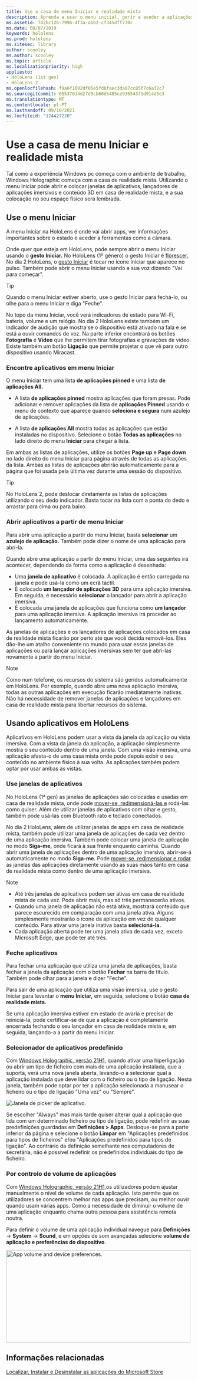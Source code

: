 ```yaml
---
title: Use a casa de menu Iniciar e realidade mista
description: Aprenda a usar o menu inicial, gerir e aceder a aplicações, e navegar na casa de realidade mista em HoloLens dispositivos.
ms.assetid: 742bc126-7996-4f3a-abb2-cf345dff730c
ms.date: 08/07/2019
keywords: hololens
ms.prod: hololens
ms.sitesec: library
author: scooley
ms.author: scooley
ms.topic: article
ms.localizationpriority: high
appliesto:
- HoloLens (1st gen)
- HoloLens 2
ms.openlocfilehash: f9a6f1692df05e5fd8faec3da07cc85f7c6a32c7
ms.sourcegitcommit: 05537014d27d9cb60d5485ce93654371d914d5e3
ms.translationtype: MT
ms.contentlocale: pt-PT
ms.lasthandoff: 09/10/2021
ms.locfileid: "124427220"
---
```

# <a name="use-the-start-menu-and-mixed-reality-home"></a>Use a casa de menu Iniciar e realidade mista

Tal como a experiência Windows pc começa com o ambiente de trabalho, Windows Holographic começa com a casa de realidade mista.  Utilizando o menu Iniciar pode abrir e colocar janelas de aplicativos, lançadores de aplicações imersivos e conteúdo 3D em casa de realidade mista, e a sua colocação no seu espaço físico será lembrada.

## <a name="use-the-start-menu"></a>Use o menu Iniciar

A menu Iniciar na HoloLens é onde vai abrir apps, ver informações importantes sobre o estado e aceder a ferramentas como a câmara.

Onde quer que esteja em HoloLens, pode sempre abrir o menu Iniciar usando o **gesto Iniciar.**  No HoloLens (1º género) o gesto Iniciar é [florescer.](https://support.microsoft.com/help/12644/hololens-use-gestures) No dia 2 HoloLens, o [gesto Iniciar](hololens2-basic-usage.md#start-gesture) é tocar no ícone Iniciar que aparece no pulso.  Também pode abrir o menu Iniciar usando a sua voz dizendo "Vai para começar".

> [!TIP]
> Quando o menu Iniciar estiver aberto, use o gesto Iniciar para fechá-lo, ou olhe para o menu Iniciar e diga "Feche".

No topo da menu Iniciar, você verá indicadores de estado para Wi-Fi, bateria, volume e um relógio. No dia 2 HoloLens existe também um indicador de audição que mostra se o dispositivo está ativado na fala e se está a ouvir comandos de voz. Na parte inferior encontrará os botões **Fotografia** e **Vídeo** que lhe permitem tirar fotografias e gravações de vídeo.  Existe também um botão **Ligação** que permite projetar o que vê para outro dispositivo usando Miracast.

### <a name="find-apps-on-start-menu"></a>Encontre aplicativos em menu Iniciar

O menu Iniciar tem uma lista **de aplicações pinned** e uma lista **de aplicações All.**

- A lista **de aplicações pinned** mostra aplicações que foram presas. Pode adicionar e remover aplicações da lista de **aplicações Pinned** usando o menu de contexto que aparece quando **seleciona e segura** num azulejo de aplicações.

- A lista **de aplicações All** mostra todas as aplicações que estão instaladas no dispositivo.  Selecione o botão **Todas as aplicações** no lado direito do menu **Iniciar** para chegar à lista.

Em ambas as listas de aplicações, utilize os botões **Page up** e **Page down** no lado direito do menu Iniciar para página através de todas as aplicações da lista.  Ambas as listas de aplicações abrirão automaticamente para a página que foi usada pela última vez durante uma sessão do dispositivo.

> [!TIP]
> No HoloLens 2, pode deslocar diretamente as listas de aplicações utilizando o seu dedo indicador. Basta tocar na lista com a ponta do dedo e arrastar para cima ou para baixo.

### <a name="open-apps-from-start-menu"></a>Abrir aplicativos a partir de menu Iniciar

Para abrir uma aplicação a partir do menu Iniciar, basta **selecionar** um **azulejo de aplicação.** Também pode dizer o nome de uma aplicação para abri-la.

Quando abre uma aplicação a partir do menu Iniciar, uma das seguintes irá acontecer, dependendo da forma como a aplicação é desenhada:

- Uma **janela de aplicativo** é colocada. A aplicação é então carregada na janela e pode usá-la como um ecrã táctil.
- É colocado **um lançador de aplicações 3D** para uma aplicação imersiva. Em seguida, é necessário **selecionar** o lançador para abrir a aplicação imersiva.
- É colocada uma janela de aplicações que funciona como **um lançador** para uma aplicação imersiva. A aplicação imersiva irá proceder ao lançamento automaticamente.

As janelas de aplicações e os lançadores de aplicações colocados em casa de realidade mista ficarão por perto até que você decida removê-los.  Eles dão-lhe um atalho conveniente no mundo para usar essas janelas de aplicações ou para lançar aplicações imersivas sem ter que abri-las novamente a partir do menu Iniciar. 

> [!NOTE]
>Como num telefone, os recursos do sistema são geridos automaticamente em HoloLens.  Por exemplo, quando abre uma nova aplicação imersiva, todas as outras aplicações em execução ficarão imediatamente inativas. Não há necessidade de remover janelas de aplicações e lançadores em casa de realidade mista para libertar recursos do sistema. 

## <a name="using-apps-on-hololens"></a>Usando aplicativos em HoloLens

Aplicativos em HoloLens podem usar a vista da janela da aplicação ou vista imersiva. Com a vista da janela da aplicação, a aplicação simplesmente mostra o seu conteúdo dentro de uma janela. Com uma visão imersiva, uma aplicação afasta-o de uma casa mista onde pode depois exibir o seu conteúdo no ambiente físico à sua volta. As aplicações também podem optar por usar ambas as vistas.

### <a name="use-app-windows"></a>Use janelas de aplicativos

No HoloLens (1ª gen) as janelas de aplicações são colocadas e usadas em casa de realidade mista, onde pode [mover-se, redimensioná-las e](hololens1-basic-usage.md#move-resize-and-rotate-apps) rodá-las como quiser. Além de utilizar janelas de aplicativos com olhar e gesto, também pode usá-las com Bluetooth rato e teclado conectados.

No dia 2 HoloLens, além de utilizar janelas de apps em casa de realidade mista, também pode utilizar uma janela de aplicações de cada vez dentro de uma aplicação imersiva. Também pode colocar uma janela de aplicação no modo **Siga-me,** onde ficará à sua frente enquanto caminha. Quando abrir uma janela de aplicações dentro de uma aplicação imersiva, abrir-se-á automaticamente no modo **Siga-me.** Pode [mover-se, redimensionar e rodar](hololens2-basic-usage.md#move-resize-and-rotate-holograms) as janelas das aplicações diretamente usando as suas mãos tanto em casa de realidade mista como dentro de uma aplicação imersiva.

> [!NOTE]
>
> - Até três janelas de aplicativos podem ser ativas em casa de realidade mista de cada vez. Pode abrir mais, mas só três permanecerão ativos.
> - Quando uma janela de aplicação não está ativa, mostrará conteúdo que parece escurecido em comparação com uma janela ativa.  Alguns simplesmente mostrarão o ícone da aplicação em vez de qualquer conteúdo.  Para ativar uma janela inativa basta **selecioná-la.**
> - Cada aplicação aberta pode ter uma janela ativa de cada vez, exceto Microsoft Edge, que pode ter até três.

### <a name="close-apps"></a>Feche aplicativos

Para fechar uma aplicação que utiliza uma janela de aplicações, basta fechar a janela da aplicação com o botão **Fechar** na barra de título.  Também pode olhar para a janela e dizer "Feche".

Para sair de uma aplicação que utiliza uma visão imersiva, use o gesto Iniciar para levantar o **menu Iniciar,** em seguida, selecione o botão **casa de realidade mista.**

Se uma aplicação imersiva estiver em estado de avaria e precisar de reiniciá-la, pode certificar-se de que a aplicação é completamente encerrada fechando o seu lançador em casa de realidade mista e, em seguida, lançando-a a partir do menu Iniciar.

### <a name="default-app-picker"></a>Selecionador de aplicativos predefinido

Com [Windows Holographic, versão 21H1](hololens-release-notes.md#windows-holographic-version-21h1), quando ativar uma hiperligação ou abrir um tipo de ficheiro com mais de uma aplicação instalada, que a suporta, verá uma nova janela aberta, levando-o a selecionar qual a aplicação instalada que deve lidar com o ficheiro ou o tipo de ligação. Nesta janela, também pode optar por ter a aplicação selecionada a manusear o ficheiro ou o tipo de ligação "Uma vez" ou "Sempre".

![Janela de picker de aplicativo.](images/default-app-picker.png)

Se escolher "Always" mas mais tarde quiser alterar qual a aplicação que lida com um determinado ficheiro ou tipo de ligação, pode redefinir as suas predefinições guardadas em **Definições > Apps**. Desloque-se para a parte inferior da página e selecione o botão **Limpar** em "Aplicações predefinidos para tipos de ficheiros" e/ou "Aplicações predefinidos para tipos de ligação". Ao contrário da definição semelhante nos computadores de secretária, não é possível redefinir os predefinidos individuais do tipo de ficheiro.

### <a name="per-app-volume-control"></a>Por controlo de volume de aplicações

Com [Windows Holographic, versão 21H1,](hololens-release-notes.md#windows-holographic-version-21h1)os utilizadores podem ajustar manualmente o nível de volume de cada aplicação. Isto permite que os utilizadores se concentrem melhor nas apps que precisam, ou melhor ouvir quando usam várias apps. Como a necessidade de diminuir o volume de uma aplicação enquanto chama outra pessoa para assistência remota noutra.

Para definir o volume de uma aplicação individual navegue para **Definições**  ->  **System**  ->  **Sound**, e em opções de som avançadas selecione **volume de aplicação e preferências do dispositivo**.

 <img alt="App volume and device preferences." src="./images/volume-per-app.jpg" width="500" height="250" />

## <a name="related-info"></a>Informações relacionadas

[Localizar, Instalar e Desinstalar as aplicações do Microsoft Store](holographic-store-apps.md)
